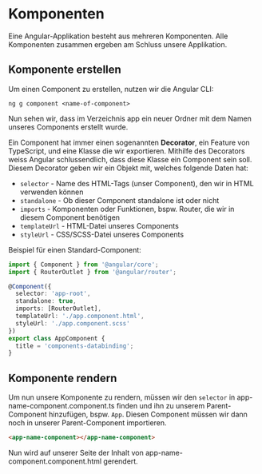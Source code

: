# Komponenten

Eine Angular-Applikation besteht aus mehreren Komponenten. Alle Komponenten zusammen ergeben am Schluss unsere Applikation.

## Komponente erstellen

Um einen Component zu erstellen, nutzen wir die Angular CLI:

```Console
ng g component <name-of-component>
```

Nun sehen wir, dass im Verzeichnis <path>app</path> ein neuer Ordner mit dem Namen unseres Components erstellt wurde.

Ein Component hat immer einen sogenannten **Decorator**, ein Feature von TypeScript, und eine Klasse die wir exportieren. Mithilfe des Decorators weiss Angular schlussendlich, dass diese Klasse ein Component sein soll. Diesem Decorator geben wir ein Objekt mit, welches folgende Daten hat:

- `selector` - Name des HTML-Tags (unser Component), den wir in HTML verwenden können
- `standalone` - Ob dieser Component standalone ist oder nicht
- `imports` - Komponenten oder Funktionen, bspw. Router, die wir in diesem Component benötigen
- `templateUrl` - HTML-Datei unseres Components
- `styleUrl` - CSS/SCSS-Datei unseres Components

Beispiel für einen Standard-Component:

````Typescript
import { Component } from '@angular/core';
import { RouterOutlet } from '@angular/router';

@Component({
  selector: 'app-root',
  standalone: true,
  imports: [RouterOutlet],
  templateUrl: './app.component.html',
  styleUrl: './app.component.scss'
})
export class AppComponent {
  title = 'components-databinding';
}
````

## Komponente rendern

Um nun unsere Komponente zu rendern, müssen wir den `selector` in <path>app-name-component.component.ts</path> finden und ihn zu unserem Parent-Component hinzufügen, bspw. `App`. Diesen Component müssen wir dann noch in unserer Parent-Component importieren.

````HTML
<app-name-component></app-name-component>
````

Nun wird auf unserer Seite der Inhalt von <path>app-name-component.component.html</path> gerendert.

